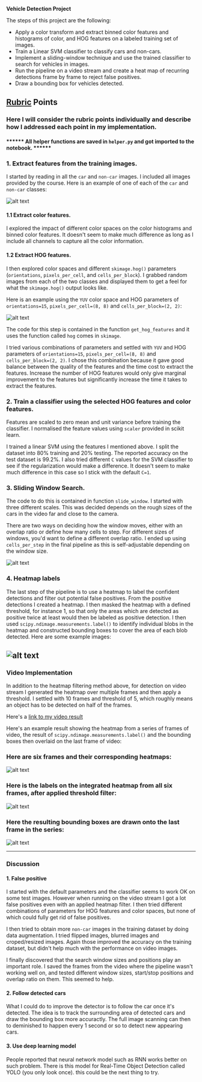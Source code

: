 **Vehicle Detection Project**

The steps of this project are the following:

* Apply a color transform and extract binned color features and histograms of color, and HOG features on a labeled training set of images.
* Train a Linear SVM classifier to classify cars and non-cars.
* Implement a sliding-window technique and use the trained classifier to search for vehicles in images.
* Run the pipeline on a video stream and create a heat map of recurring detections frame by frame to reject false positives.
* Draw a bounding box for vehicles detected.

[//]: # (Image References)
[image1]: ./examples/car_not_car.png
[image2]: ./examples/HOG_example.png
[image3]: ./examples/slide_windows.png
[image4]: ./examples/heatmap.png
[image5]: ./examples/bboxes_and_heat.png
[image6]: ./examples/labels_map.png
[image7]: ./examples/output_bboxes.png
[video1]: ./project_video.mp4

## [Rubric](https://review.udacity.com/#!/rubrics/513/view) Points
### Here I will consider the rubric points individually and describe how I addressed each point in my implementation.  

#### ****** All helper functions are saved in `helper.py` and got imported to the notebook. ******

### 1. Extract features from the training images.

I started by reading in all the `car` and `non-car` images. I included all images provided by the course. Here is an example of one of each of the `car` and `non-car` classes:

![alt text][image1]

#### 1.1 Extract color features.

I explored the impact of different color spaces on the color histograms and binned color features. It doesn't seem to make much difference as long as I include all channels to capture all the color information. 

#### 1.2 Extract HOG features.

I then explored color spaces and different `skimage.hog()` parameters (`orientations`, `pixels_per_cell`, and `cells_per_block`).  I grabbed random images from each of the two classes and displayed them to get a feel for what the `skimage.hog()` output looks like.

Here is an example using the `YUV` color space and HOG parameters of `orientations=15`, `pixels_per_cell=(8, 8)` and `cells_per_block=(2, 2)`:

![alt text][image2]

The code for this step is contained in the function `get_hog_features` and it uses the function called `hog` comes in `skimage`.

I tried various combinations of parameters and settled with `YUV` and HOG parameters of `orientations=15`, `pixels_per_cell=(8, 8)` and `cells_per_block=(2, 2)`. I chose this combination because it gave good balance between the quality of the features and the time cost to extract the features. Increase the number of HOG features would only give marginal improvement to the features but significantly increase the time it takes to extract the features.

### 2. Train a classifier using the selected HOG features and color features.

Features are scaled to zero mean and unit variance before training the classifier. I normalised the feature values using `scaler` provided in scikit learn. 

I trained a linear SVM using the features I mentioned above. I split the dataset into 80% training and 20% testing. The reported accuracy on the test dataset is 99.2%. I also tried different `C` values for the SVM classifier to see if the regularization would make a difference. It doesn't seem to make much difference in this case so I stick with the default `C=1`.

### 3. Sliding Window Search.

The code to do this is contained in function `slide_window`. I started with three different scales. This was decided depends on the rough sizes of the cars in the video far and close to the camera. 

There are two ways on deciding how the window moves, either with an overlap ratio or define how many cells to step. For different sizes of windows, you'd want to define a different overlap ratio. I ended up using `cells_per_step` in the final pipeline as this is self-adjustable depending on the window size. 

![alt text][image3]

### 4. Heatmap labels

The last step of the pipeline is to use a heatmap to label the confident detections and filter out potential false positives. From the positive detections I created a heatmap. I then masked the heatmap with a defined threshold, for instance 1, so that only the areas which are detected as positive twice at least would then be labeled as positive detection. I then used `scipy.ndimage.measurements.label()` to identify individual blobs in the heatmap and constructed bounding boxes to cover the area of each blob detected. Here are some example images:

![alt text][image4]
---

### Video Implementation

In addition to the heatmap filtering method above, for detection on video stream I generated the heatmap over multiple frames and then apply a threshold. I settled with 10 frames and threshold of 5, which roughly means an object has to be detected on half of the frames.

Here's a [link to my video result](./project_video_output.mp4)

Here's an example result showing the heatmap from a series of frames of video, the result of `scipy.ndimage.measurements.label()` and the bounding boxes then overlaid on the last frame of video:

### Here are six frames and their corresponding heatmaps:

![alt text][image5]

### Here is the labels on the integrated heatmap from all six frames, after applied threshold filter:
![alt text][image6]

### Here the resulting bounding boxes are drawn onto the last frame in the series:
![alt text][image7]


---

### Discussion

#### 1. False positive

I started with the default parameters and the classifier seems to work OK on some test images. However when running on the video stream I got a lot false positives even with an applied heatmap filter. I then tried different combinations of parameters for HOG features and color spaces, but none of which could fully get rid of false positives. 

I then tried to obtain more `non-car` images in the training dataset by doing data augmentation. I tried flipped images, blurred images and croped/resized images. Again those improved the accuracy on the training dataset, but didn't help much with the performance on video images.

I finally discovered that the search window sizes and positions play an important role. I saved the frames from the video where the pipeline wasn't working well on, and tested different window sizes, start/stop positions and overlap ratio on them. This seemed to help. 

#### 2. Follow detected cars

What I could do to improve the detector is to follow the car once it's detected. The idea is to track the surrounding area of detected cars and draw the bounding box more accuractly. The full image scanning can then to deminished to happen every 1 second or so to detect new appearing cars. 

#### 3. Use deep learning model

People reported that neural network model such as RNN works better on such problem. There is this model for Real-Time Object Detection called YOLO (you only look once). this could be the next thing to try.

